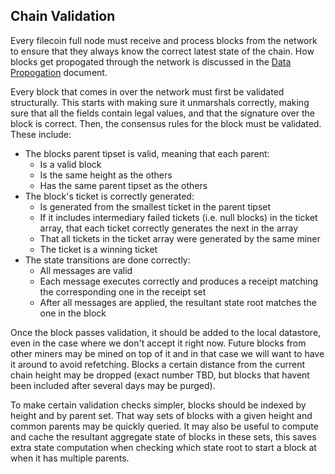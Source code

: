 ## Chain Validation

Every filecoin full node must receive and process blocks from the network to ensure that they always know the correct latest state of the chain. How blocks get propogated through the network is discussed in the [Data Propogation](data-propogation.md) document.

Every block that comes in over the network must first be validated structurally. This starts with making sure it unmarshals correctly, making sure that all the fields contain legal values, and that the signature over the block is correct. Then, the consensus rules for the block must be validated. These include:

- The blocks parent tipset is valid, meaning that each parent:
  - Is a valid block
  - Is the same height as the others
  - Has the same parent tipset as the others
- The block's ticket is correctly generated:
  - Is generated from the smallest ticket in the parent tipset
  - If it includes intermediary failed tickets (i.e. null blocks) in the ticket array, that each ticket correctly generates the next in the array
  - That all tickets in the ticket array were generated by the same miner
  - The ticket is a winning ticket
- The state transitions are done correctly:
  - All messages are valid
  - Each message executes correctly and produces a receipt matching the corresponding one in the receipt set
  - After all messages are applied, the resultant state root matches the one in the block

Once the block passes validation, it should be added to the local datastore, even in the case where we don't accept it right now. Future blocks from other miners may be mined on top of it and in that case we will want to have it around to avoid refetching. Blocks a certain distance from the current chain height may be dropped (exact number TBD, but blocks that havent been included after several days may be purged).

To make certain validation checks simpler, blocks should be indexed by height and by parent set. That way sets of blocks with a given height and common parents may be quickly queried. It may also be useful to compute and cache the resultant aggregate state of blocks in these sets, this saves extra state computation when checking which state root to start a block at when it has multiple parents.
